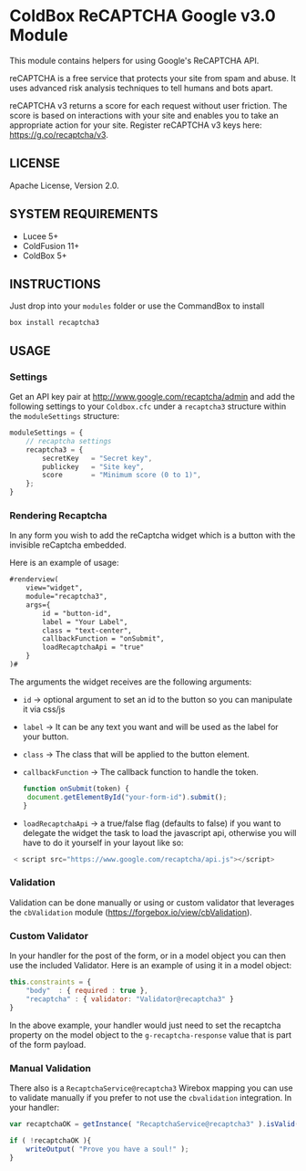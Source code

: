 # ColdBox ReCAPTCHA Google v3.0 Module

This module contains helpers for using Google's ReCAPTCHA API.

reCAPTCHA is a free service that protects your site from spam and abuse. It uses advanced risk analysis techniques to tell humans and bots apart.

reCAPTCHA v3 returns a score for each request without user friction. The score is based on interactions with your site and enables you to take an appropriate action for your site. Register reCAPTCHA v3 keys here: https://g.co/recaptcha/v3.

## LICENSE

Apache License, Version 2.0.

## SYSTEM REQUIREMENTS

- Lucee 5+
- ColdFusion 11+
- ColdBox 5+

## INSTRUCTIONS
Just drop into your `modules` folder or use the CommandBox to install

`box install recaptcha3`

## USAGE

### Settings

Get an API key pair at http://www.google.com/recaptcha/admin and add the following settings to your `Coldbox.cfc` under a `recaptcha3` structure within the `moduleSettings` structure:

```js
moduleSettings = {
	// recaptcha settings
	recaptcha3 = {
    	secretKey 	= "Secret key",
    	publickey 	= "Site key",
    	score       = "Minimum score (0 to 1)",
	};
}
```

### Rendering Recaptcha

In any form you wish to add the reCaptcha widget which is a button with the invisible reCaptcha embedded.

Here is an example of usage:

```html
#renderview(
	view="widget",
	module="recaptcha3",
	args={
		id = "button-id",
		label = "Your Label",
		class = "text-center",
		callbackFunction = "onSubmit",
		loadRecaptchaApi = "true"
	}
)#
```

The arguments the widget receives are the following arguments:
- `id` -> optional argument to set an id to the button so you can manipulate it via css/js
- `label` -> It can be any text you want and will be used as the label for your button.
- `class` -> The class that will be applied to the button element.
- `callbackFunction` -> The callback function to handle the token.
	```js
   function onSubmit(token) {
     document.getElementById("your-form-id").submit();
   }
	```

- `loadRecaptchaApi` -> a true/false flag (defaults to false) if you want to delegate the widget the task to load the javascript api, otherwise you will have to do it yourself in your layout like so:

```js
 < script src="https://www.google.com/recaptcha/api.js"></script>
 ```

### Validation

Validation can be done manually or using or custom validator that leverages the `cbValidation` module (https://forgebox.io/view/cbValidation).

### Custom Validator

In your handler for the post of the form, or in a model object you can then use the included Validator. Here is an example of using it in a model object:

```js
this.constraints = {
	"body" 	: { required : true },
	"recaptcha" : { validator: "Validator@recaptcha3" }
}
```

In the above example, your handler would just need to set the recaptcha property on the model object to the `g-recaptcha-response` value that is part of the form payload.

### Manual Validation

There also is a `RecaptchaService@recaptcha3` Wirebox mapping you can use to validate manually if you prefer to not use the `cbvalidation` integration. In your handler:

```js
var recaptchaOK = getInstance( "RecaptchaService@recaptcha3" ).isValid( rc[ "g-recaptcha-response" ] );

if ( !recaptchaOK ){
    writeOutput( "Prove you have a soul!" );
}
```
